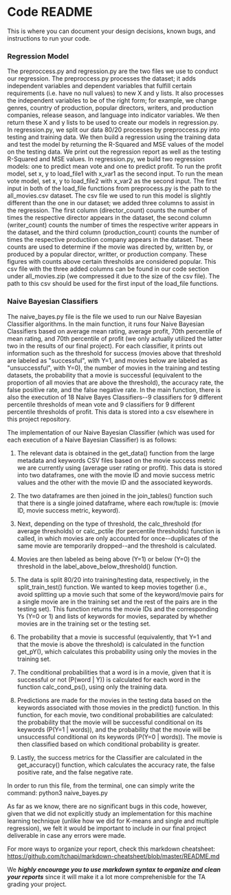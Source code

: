 # Code README
This is where you can document your design decisions, known bugs, and instructions to run your code.

### Regression Model ###
The preproccess.py and regression.py are the two files we use to conduct our regression.
The preproccess.py processes the dataset; it adds independent variables and dependent variables that 
fulfill certain requirements (i.e. have no null values) to new X and y lists. It also processes the independent variables to be of the right form; 
for example, we change genres, country of production, popular directors, writers, and production companies, release season, and 
language into indicator variables. We then return these X and y lists to be used to create our models in regression.py.
In regression.py, we split our data 80/20 processes by preproccess.py into testing and training data. We then build a regression using
the training data and test the model by returning the R-Squared and MSE values of the model on the testing data. We print out the regression report as well as
the testing R-Squared and MSE values.
In regression.py, we build two regression models: one to predict mean vote and one to predict profit. 
To run the profit model, set x, y to load_file1 with x_var1 as the second input.
To run the mean vote model, set x, y to load_file2 with x_var2 as the second input.
The first input in both of the load_file functions from preprocess.py is the path to the all_movies.csv dataset.
The csv file we used to run this model is slightly different than the one in our dataset; we added three columns to assist in the regression.
The first column (director_count) counts the number of times the respective director appears in the dataset, 
the second column (writer_count) counts the number of times the respective writer appears in the dataset,
and the third column (production_count) counts the number of times the respective productiion company appears in the dataset. 
These counts are used to determine if the movie was directed by, written by, or produced by a popular director, writter, or production company. 
These figures with counts above certain thresholds are considered popular.
This csv file with the three added columns can be found in our code section under all_movies.zip (we compressed it due to the size of the csv file). 
The path to this csv should be used for the first input of the load_file functions.

### Naive Bayesian Classifiers ###
The naive_bayes.py file is the file we used to run our Naive Bayesian
Classifier algorithms. In the main function, it runs four Naive Bayesian
Classifiers based on average mean rating, average profit, 70th percentile
of mean rating, and 70th percentile of profit (we only actually utilized 
the latter two in the results of our final project). For each classifier, it
prints out information such as the threshold for success (movies above
that threshold are labeled as "successful", with Y=1, and movies below
are labeled as "unsuccessful", with Y=0), the number of movies in the
training and testing datasets, the probability that a movie is successful
(equivalent to the proportion of all movies that are above the threshold),
the accuracy rate, the false positive rate, and the false negative rate.
In the main function, there is also the execution of 18 Naive Bayes
Classifiers--9 classifiers for 9 different percentile thresholds of mean
vote and 9 classifiers for 9 different percentile thresholds of profit.
This data is stored into a csv elsewhere in this project repository.

The implementation of our Naive Bayesian Classifier (which was used
for each execution of a Naive Bayesian Classifier) is as follows:
1) The relevant data is obtained in the get_data() function 
   from the large metadata and keywords
CSV files based on the movie success metric we are currently using 
   (average user rating or profit). This data is stored into two
   dataframes, one with the movie ID and movie success metric values
   and the other with the movie ID and the associated keywords.
   
2) The two dataframes are then joined in the join_tables() function
   such that there is a single 
joined dataframe, where each row/tuple is: (movie ID, movie success 
   metric, keyword).
   
3) Next, depending on the type of threshold, the calc_threshold (for
   average thresholds) or calc_pctile (for percentile thresholds) 
   function is called, in which movies are only accounted for once--duplicates
   of the same movie are temporarily dropped--and the threshold is calculated.
   
4) Movies are then labeled as being above (Y=1) or below (Y=0) the 
threshold in the label_above_below_threshold() function.
   
5) The data is split 80/20 into training/testing data, respectively,
in the split_train_test() function. We wanted to keep movies together
   (i.e., avoid splitting up a movie such that some of the keyword/movie pairs
   for a single movie are in the training set and the rest of the pairs are
   in the testing set). This function returns the movie IDs and the
   corresponding Ys (Y=0 or 1)
   and lists of keywords for movies, separated by whether movies are in
   the training set or the testing set.
   
6) The probability that a movie is successful (equivalently, that Y=1 and
   that the movie is above the threshold) is calculated in the function
   get_pY(), which calculates this probability 
   using only the movies in the training set.
   
7) The conditional probabilities that a word is in a movie, given that it
is successful or not (P(word | Y)) is calculated for each word in the function
   calc_cond_ps(), using only the training data.
   
8) Predictions are made for the movies in the testing data based on
the keywords associated with those movies in the predict() function.
   In this function, for each movie, two conditional probabilities are
   calculated: the probability that the movie will be successful conditional
   on its keywords (P(Y=1 | words)), and the probability that the movie
   will be unsuccessful conditional on its keywords (P(Y=0 | words)). 
   The movie is then classified based on which conditional probability is
   greater.
   
9) Lastly, the success metrics for the Classifier are calculated in the
get_accuracy() function, which calculates the accuracy rate, the false
   positive rate, and the false negative rate.
   
In order to run this file, from the terminal, one can simply write the
command: python3 naive_bayes.py

As far as we know, there are no significant bugs in this code, however,
given that we did not explicitly study an implementation for this machine
learning technique (unlike how we did for K-means and single and multiple
regression), we felt it would be important to include in our final project
deliverable in case any errors were made.

For more ways to organize your report, check this markdown cheatsheet: https://github.com/tchapi/markdown-cheatsheet/blob/master/README.md

We ***highly encourage you to use markdown syntax to organize and clean your reports*** since it will make it a lot more comprehenisble for the TA grading your project.
